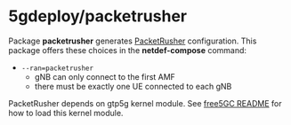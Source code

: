 # 5gdeploy/packetrusher

Package **packetrusher** generates [PacketRusher](https://github.com/HewlettPackard/PacketRusher) configuration.
This package offers these choices in the **netdef-compose** command:

* `--ran=packetrusher`
  * gNB can only connect to the first AMF
  * there must be exactly one UE connected to each gNB

PacketRusher depends on gtp5g kernel module.
See [free5GC README](../free5gc/README.md) for how to load this kernel module.
